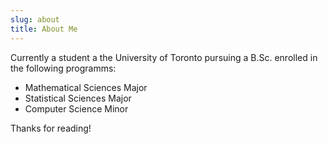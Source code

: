 ```yaml
---
slug: about
title: About Me
---
```


Currently a student a the University of Toronto pursuing a B.Sc.
enrolled in the following programms:
- Mathematical Sciences Major
- Statistical Sciences Major
- Computer Science Minor


Thanks for reading!
